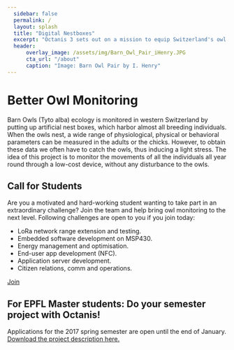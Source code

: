 ```yaml
---
  sidebar: false
  permalink: /
  layout: splash
  title: "Digital Nestboxes"
  excerpt: "Octanis 3 sets out on a mission to equip Switzerland's owl nestboxes with an electronic addon. The device enables owl identification in real time on an open web platform."
  header:
      overlay_image: /assets/img/Barn_Owl_Pair_iHenry.JPG
      cta_url: "/about"
      caption: "Image: Barn Owl Pair by I. Henry"
---
```

<h1>Better Owl Monitoring</h1>
Barn Owls (Tyto alba) ecology is monitored in western Switzerland by putting up artificial nest boxes, which harbor almost all breeding individuals. When the owls nest, a wide range of physiological, physical or behavioral parameters can be measured in the adults or the chicks. However, to obtain these data we often have to catch the owls, thus inducing a light stress. The idea of this project is to monitor the movements of all the individuals all year round through a low-cost device, without any disturbance to the owls.


<h2>Call for Students</h2>
Are you a motivated and hard-working student wanting to take part in an extraordinary challenge? Join the team and help bring owl monitoring to the next level. Following challenges are open to you if you join today:

<ul>
  <li>LoRa network range extension and testing.</li>
  <li>Embedded software development on MSP430.</li>
  <li>Energy management and optimisation.</li>
  <li>End-user app development (NFC).</li>
  <li>Application server development.</li>
  <li>Citizen relations, comm and operations.</li>
</ul>

<a href="http://octanis.org/start" class="btn btn--dark-outline btn--large">Join</a>


<h2>For EPFL Master students: Do your semester project with Octanis!</h2>
Applications for the 2017 spring semester are open until the end of January. <a href="assets/pdf/Semester_Project_Octanis_RFID_reader_design_for_Owl_Monitoring.pdf" download>Download the project description here.</a>

